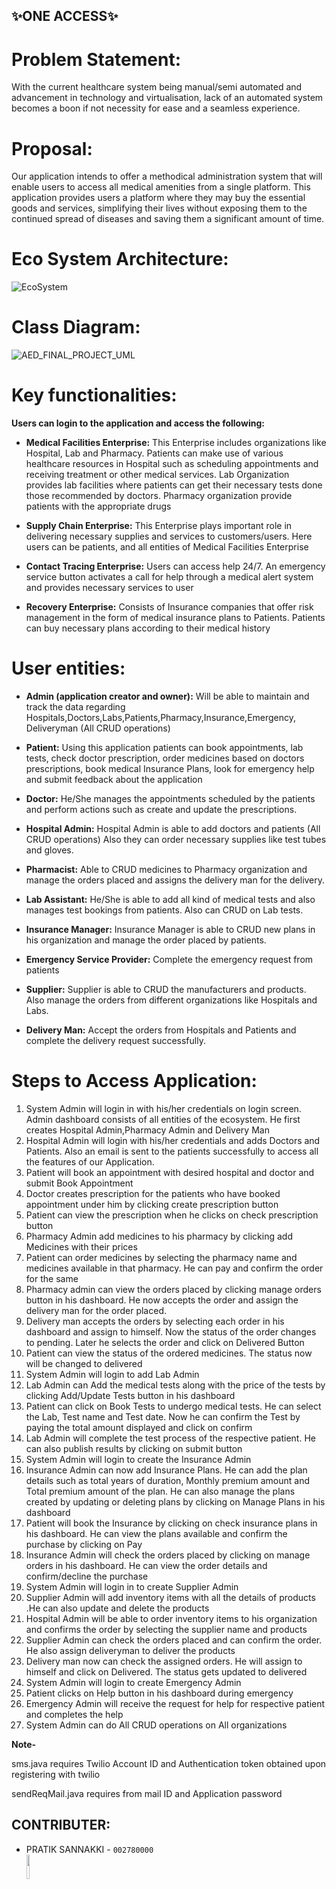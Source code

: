 ##                          ✨ONE ACCESS✨

# Problem Statement:

With the current healthcare system being manual/semi automated and advancement in technology and virtualisation, lack of an automated system becomes a boon if not necessity for ease and a seamless experience. 

# Proposal:

Our application intends to offer a methodical administration system that will enable users to access all medical amenities from a single platform.
This application provides users a platform where they may buy the essential goods and services, simplifying their lives without exposing them to the continued spread of diseases and saving them a significant amount of time.



# Eco System Architecture:
![EcoSystem](https://user-images.githubusercontent.com/71171604/206942183-1cf79907-a4ba-41da-a20c-8fac21db6a23.PNG)


# Class Diagram:
![AED_FINAL_PROJECT_UML](https://user-images.githubusercontent.com/114355226/206935286-d6205488-014f-4cfb-9b8c-bf6b4ed69e7a.png)



# Key functionalities: 

**Users can login to the application and access the following:**

- **Medical Facilities Enterprise:** This Enterprise includes organizations like Hospital, Lab and Pharmacy. Patients can make use of various healthcare resources in Hospital such as scheduling appointments and receiving treatment or other medical services. Lab Organization provides lab facilities where patients can get their necessary tests done those recommended by doctors. Pharmacy organization provide patients with the appropriate drugs

- 	**Supply Chain Enterprise:** This Enterprise plays important role in delivering necessary supplies and services to customers/users. Here users can be patients, and all entities of Medical Facilities Enterprise

- **Contact Tracing Enterprise:** Users can access help 24/7. An emergency service button activates a call for help through a medical alert system and provides necessary services to user

- 	**Recovery Enterprise:** Consists of Insurance companies that offer risk management in the form of medical insurance plans to Patients. Patients can buy necessary plans according to their medical history

# User entities:

- 	**Admin (application creator and owner):** Will be able to maintain and track the data regarding Hospitals,Doctors,Labs,Patients,Pharmacy,Insurance,Emergency,
Deliveryman (All CRUD operations)
 -	**Patient:**  Using this application patients can  book appointments, lab tests, check doctor prescription, order medicines based on doctors prescriptions, book medical Insurance Plans, look for emergency help and submit feedback about the application
- **Doctor:** He/She manages the appointments scheduled by the patients and perform actions such as create and update the prescriptions.
-	**Hospital Admin:** Hospital Admin is able to add doctors and patients (All CRUD operations) Also they can order necessary supplies like test tubes and gloves.
 
 - 	**Pharmacist:** Able to CRUD medicines to Pharmacy organization and manage the orders placed and assigns the delivery man for the delivery.
 -	**Lab Assistant:**  He/She is able to add all kind of medical tests and also manages test bookings from patients. Also can CRUD on Lab tests.
- **Insurance Manager:** Insurance Manager is able to CRUD new plans in his organization and manage the order placed by patients.
- 	**Emergency Service Provider:** Complete the emergency request from patients
-	**Supplier:** Supplier is able to CRUD the manufacturers and products. Also manage the orders from different organizations like Hospitals and Labs.
 -	**Delivery Man:** Accept the orders from Hospitals and Patients and complete the delivery request successfully.
 
 # Steps to Access Application:
 
 1.	System Admin will login in with his/her credentials on login screen. Admin dashboard consists of all entities of the ecosystem. He first creates Hospital Admin,Pharmacy Admin and Delivery Man
2.	Hospital Admin will login with his/her credentials and adds Doctors and Patients. Also an email is sent to the patients successfully to access all the features of our Application.
3.	Patient will book an appointment with desired hospital and doctor and submit Book Appointment 
4.	Doctor creates prescription for the patients who have booked appointment under him by clicking create prescription button
5.	Patient can view the prescription when he clicks on check prescription button
6.	Pharmacy Admin add medicines to his pharmacy by clicking add Medicines with their prices
7.	Patient can order medicines by selecting the pharmacy name and medicines available in that pharmacy. He can pay and confirm the order for the same
8.	Pharmacy admin can view the orders placed by clicking manage orders button in his dashboard. He now accepts the order and assign the delivery man for the order placed. 
9.	Delivery man accepts the orders by selecting each order in his dashboard and assign to himself. Now the status of the order changes to pending. Later he selects the order and click on Delivered Button
10.	Patient can view the status of the ordered medicines. The status now will be changed to delivered 
11.	System Admin will login to add Lab Admin
12.	Lab Admin can Add the medical tests along with the price of the tests by clicking Add/Update Tests button in his dashboard
13.	Patient can click on Book Tests to undergo medical tests. He can select the Lab, Test name and Test date. Now he can confirm the Test by paying the total amount displayed and click on confirm
14.	Lab Admin will complete the test process of the respective patient. He can also publish results by clicking on submit button 
15.	System Admin will login to create the Insurance Admin 
16.	Insurance Admin can now add Insurance Plans. He can add the plan details such as total years of duration, Monthly premium amount and Total premium amount of the plan. He can also manage the plans created by updating or deleting plans by clicking on Manage Plans in his dashboard
17.	Patient will book the Insurance by clicking on check insurance plans in his dashboard. He can view the plans available and confirm the purchase by clicking on Pay
18.	Insurance Admin will check the orders placed by clicking on manage orders in his dashboard. He can view the order details and confirm/decline the purchase 
19.	System Admin will login in to create Supplier Admin
20.	Supplier Admin will add inventory items with all the details of products .He can also update and delete the products
21.	Hospital Admin will be able  to order inventory items to his organization and confirms the order by selecting the supplier name and products 
22.	Supplier Admin can check the orders placed and can confirm the order. He also assign deliveryman to deliver the products
23.	Delivery man now can check the assigned orders. He will assign to himself and click on Delivered. The status gets updated to delivered 
24.	System Admin will login to create Emergency Admin
25.	Patient clicks on Help button in his dashboard during emergency
26.	Emergency Admin will receive the request for help for respective patient and completes the help
27.	System Admin can do All CRUD operations on All organizations



**Note-** 

sms.java requires Twilio Account ID and Authentication token obtained upon registering with twilio

sendReqMail.java requires from mail ID and Application password 

## CONTRIBUTER:

- PRATIK SANNAKKI - `002780000` <br>
<img src="https://media-exp1.licdn.com/dms/image/D5603AQGYqYHDaGGnDw/profile-displayphoto-shrink_400_400/0/1663108903217?e=1676505600&v=beta&t=w4FfBpV_gF14PTo1tPYdMWTT3nHE94O0Typvc7PBbMw" width="10%" height="10%"> <br>

